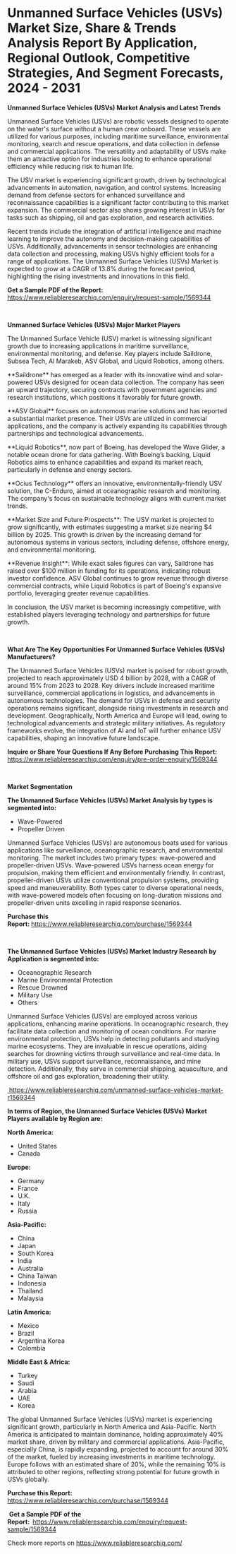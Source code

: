 <p><h1>Unmanned Surface Vehicles (USVs) Market Size, Share & Trends Analysis Report By Application, Regional Outlook, Competitive Strategies, And Segment Forecasts, 2024 - 2031</h1></p><p><strong>Unmanned Surface Vehicles (USVs) Market Analysis and Latest Trends</strong></p>
<p><p>Unmanned Surface Vehicles (USVs) are robotic vessels designed to operate on the water's surface without a human crew onboard. These vessels are utilized for various purposes, including maritime surveillance, environmental monitoring, search and rescue operations, and data collection in defense and commercial applications. The versatility and adaptability of USVs make them an attractive option for industries looking to enhance operational efficiency while reducing risk to human life.</p><p>The USV market is experiencing significant growth, driven by technological advancements in automation, navigation, and control systems. Increasing demand from defense sectors for enhanced surveillance and reconnaissance capabilities is a significant factor contributing to this market expansion. The commercial sector also shows growing interest in USVs for tasks such as shipping, oil and gas exploration, and research activities.</p><p>Recent trends include the integration of artificial intelligence and machine learning to improve the autonomy and decision-making capabilities of USVs. Additionally, advancements in sensor technologies are enhancing data collection and processing, making USVs highly efficient tools for a range of applications. The Unmanned Surface Vehicles (USVs) Market is expected to grow at a CAGR of 13.8% during the forecast period, highlighting the rising investments and innovations in this field.</p></p>
<p><strong>Get a Sample PDF of the Report:&nbsp;</strong> <a href="https://www.reliableresearchiq.com/enquiry/request-sample/1569344?utm_campaign=1102&utm_medium=2&utm_source=Github&utm_content=ia&utm_term=29122024&utm_id=unmanned-surface-vehicles-usvs">https://www.reliableresearchiq.com/enquiry/request-sample/1569344</a></p>
<p>&nbsp;</p>
<p><strong>Unmanned Surface Vehicles (USVs) Major Market Players</strong></p>
<p><p>The Unmanned Surface Vehicle (USV) market is witnessing significant growth due to increasing applications in maritime surveillance, environmental monitoring, and defense. Key players include Saildrone, Subsea Tech, Al Marakeb, ASV Global, and Liquid Robotics, among others.</p><p>**Saildrone** has emerged as a leader with its innovative wind and solar-powered USVs designed for ocean data collection. The company has seen an upward trajectory, securing contracts with government agencies and research institutions, which positions it favorably for future growth. </p><p>**ASV Global** focuses on autonomous marine solutions and has reported a substantial market presence. Their USVs are utilized in commercial applications, and the company is actively expanding its capabilities through partnerships and technological advancements.</p><p>**Liquid Robotics**, now part of Boeing, has developed the Wave Glider, a notable ocean drone for data gathering. With Boeing’s backing, Liquid Robotics aims to enhance capabilities and expand its market reach, particularly in defense and energy sectors.</p><p>**Ocius Technology** offers an innovative, environmentally-friendly USV solution, the C-Enduro, aimed at oceanographic research and monitoring. The company's focus on sustainable technology aligns with current market trends.</p><p>**Market Size and Future Prospects**: The USV market is projected to grow significantly, with estimates suggesting a market size nearing $4 billion by 2025. This growth is driven by the increasing demand for autonomous systems in various sectors, including defense, offshore energy, and environmental monitoring.</p><p>**Revenue Insight**: While exact sales figures can vary, Saildrone has raised over $100 million in funding for its operations, indicating robust investor confidence. ASV Global continues to grow revenue through diverse commercial contracts, while Liquid Robotics is part of Boeing's expansive portfolio, leveraging greater revenue capabilities.</p><p>In conclusion, the USV market is becoming increasingly competitive, with established players leveraging technology and partnerships for future growth.</p></p>
<p>&nbsp;</p>
<p><strong>What Are The Key Opportunities For Unmanned Surface Vehicles (USVs) Manufacturers?</strong></p>
<p><p>The Unmanned Surface Vehicles (USVs) market is poised for robust growth, projected to reach approximately USD 4 billion by 2028, with a CAGR of around 15% from 2023 to 2028. Key drivers include increased maritime surveillance, commercial applications in logistics, and advancements in autonomous technologies. The demand for USVs in defense and security operations remains significant, alongside rising investments in research and development. Geographically, North America and Europe will lead, owing to technological advancements and strategic military initiatives. As regulatory frameworks evolve, the integration of AI and IoT will further enhance USV capabilities, shaping an innovative future landscape.</p></p>
<p><strong>Inquire or Share Your Questions If Any Before Purchasing This Report:</strong> <a href="https://www.reliableresearchiq.com/enquiry/pre-order-enquiry/1569344?utm_campaign=1102&utm_medium=2&utm_source=Github&utm_content=ia&utm_term=29122024&utm_id=unmanned-surface-vehicles-usvs">https://www.reliableresearchiq.com/enquiry/pre-order-enquiry/1569344</a></p>
<p>&nbsp;</p>
<p><strong>Market Segmentation</strong></p>
<p><strong>The Unmanned Surface Vehicles (USVs) Market Analysis by types is segmented into:</strong></p>
<p><ul><li>Wave-Powered</li><li>Propeller Driven</li></ul></p>
<p><p>Unmanned Surface Vehicles (USVs) are autonomous boats used for various applications like surveillance, oceanographic research, and environmental monitoring. The market includes two primary types: wave-powered and propeller-driven USVs. Wave-powered USVs harness ocean energy for propulsion, making them efficient and environmentally friendly. In contrast, propeller-driven USVs utilize conventional propulsion systems, providing speed and maneuverability. Both types cater to diverse operational needs, with wave-powered models often focusing on long-duration missions and propeller-driven units excelling in rapid response scenarios.</p></p>
<p><strong>Purchase this Report:&nbsp;</strong><a href="https://www.reliableresearchiq.com/purchase/1569344?utm_campaign=1102&utm_medium=2&utm_source=Github&utm_content=ia&utm_term=29122024&utm_id=unmanned-surface-vehicles-usvs">https://www.reliableresearchiq.com/purchase/1569344</a></p>
<p>&nbsp;</p>
<p><strong>The Unmanned Surface Vehicles (USVs) Market Industry Research by Application is segmented into:</strong></p>
<p><ul><li>Oceanographic Research</li><li>Marine Environmental Protection</li><li>Rescue Drowned</li><li>Military Use</li><li>Others</li></ul></p>
<p><p>Unmanned Surface Vehicles (USVs) are employed across various applications, enhancing marine operations. In oceanographic research, they facilitate data collection and monitoring of ocean conditions. For marine environmental protection, USVs help in detecting pollutants and studying marine ecosystems. They are invaluable in rescue operations, aiding searches for drowning victims through surveillance and real-time data. In military use, USVs support surveillance, reconnaissance, and mine detection. Additionally, they serve in commercial shipping, aquaculture, and offshore oil and gas exploration, broadening their utility.</p></p>
<p><a href="https://www.reliableresearchiq.com/unmanned-surface-vehicles-market-r1569344?utm_campaign=1102&utm_medium=2&utm_source=Github&utm_content=ia&utm_term=29122024&utm_id=unmanned-surface-vehicles-usvs">&nbsp;https://www.reliableresearchiq.com/unmanned-surface-vehicles-market-r1569344</a></p>
<p><strong>In terms of Region, the Unmanned Surface Vehicles (USVs) Market Players available by Region are:</strong></p>
<p>
    <p> <strong> North America: </strong>
        <ul>
            <li>United States</li>
            <li>Canada</li>
        </ul>
        </p> 
    <p> <strong> Europe: </strong>
        <ul>
            <li>Germany</li>
            <li>France</li>
            <li>U.K.</li>
            <li>Italy</li>
            <li>Russia</li>
        </ul>
        </p> 
    <p> <strong> Asia-Pacific: </strong>
        <ul>
            <li>China</li>
            <li>Japan</li>
            <li>South Korea</li>
            <li>India</li>
            <li>Australia</li>
            <li>China Taiwan</li>
            <li>Indonesia</li>
            <li>Thailand</li>
            <li>Malaysia</li>
        </ul>
        </p> 
    <p> <strong> Latin America: </strong>
        <ul>
            <li>Mexico</li>
            <li>Brazil</li>
            <li>Argentina Korea</li>
            <li>Colombia</li>
        </ul>
        </p> 
    <p> <strong> Middle East & Africa: </strong>
        <ul>
            <li>Turkey</li>
            <li>Saudi</li>
            <li>Arabia</li>
            <li>UAE</li>
            <li>Korea</li>
        </ul>
    </p>
    </p>
<p><p>The global Unmanned Surface Vehicles (USVs) market is experiencing significant growth, particularly in North America and Asia-Pacific. North America is anticipated to maintain dominance, holding approximately 40% market share, driven by military and commercial applications. Asia-Pacific, especially China, is rapidly expanding, projected to account for around 30% of the market, fueled by increasing investments in maritime technology. Europe follows with an estimated share of 20%, while the remaining 10% is attributed to other regions, reflecting strong potential for future growth in USVs globally.</p></p>
<p><strong>Purchase this Report: </strong><a href="https://www.reliableresearchiq.com/purchase/1569344?utm_campaign=1102&utm_medium=2&utm_source=Github&utm_content=ia&utm_term=29122024&utm_id=unmanned-surface-vehicles-usvs">https://www.reliableresearchiq.com/purchase/1569344</a></p>
<p>&nbsp;<strong>Get a Sample PDF of the Report:&nbsp;&nbsp;</strong><a href="https://www.reliableresearchiq.com/enquiry/request-sample/1569344?utm_campaign=1102&utm_medium=2&utm_source=Github&utm_content=ia&utm_term=29122024&utm_id=unmanned-surface-vehicles-usvs">https://www.reliableresearchiq.com/enquiry/request-sample/1569344</a></p>
<p><strong></strong></p>
<p>Check more reports on <a href="https://www.reliableresearchiq.com/?utm_campaign=1102&utm_medium=2&utm_source=Github&utm_content=ia&utm_term=29122024&utm_id=unmanned-surface-vehicles-usvs">https://www.reliableresearchiq.com/</a></p>
